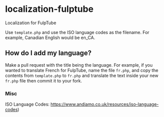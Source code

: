 # localization-fulptube
Localization for FulpTube

Use `template.php` and use the ISO language codes as the filename. For example, Canadian English would be en_CA.

## How do I add my language?

Make a pull request with the title being the language. For example, if you wanted to translate French for FulpTube, name the file `fr.php`, and copy the contents from `template.php` to `fr.php` and translate the text inside your new `fr.php` file then commit it to your fork.

### Misc
ISO Language Codes: https://www.andiamo.co.uk/resources/iso-language-codes)
